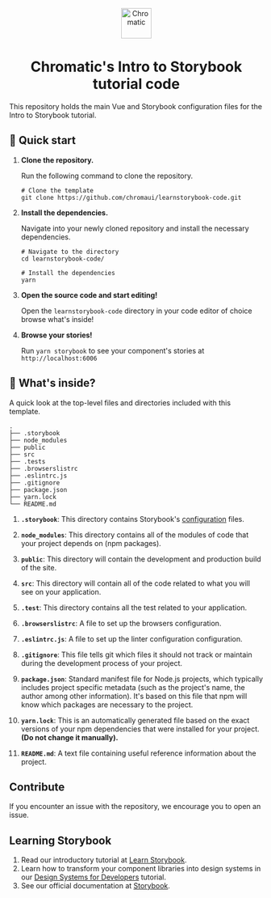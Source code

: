 <p align="center">
  <a href="https://www.chromatic.com/">
    <img alt="Chromatic" src="https://avatars2.githubusercontent.com/u/24584319?s=200&v=4" width="60" />
  </a>
</p>

<h1 align="center">
  Chromatic's Intro to Storybook tutorial code
</h1>

This repository holds the main Vue and Storybook configuration files for the Intro to Storybook tutorial.

## 🚅 Quick start

1.  **Clone the repository.**

    Run the following command to clone the repository.

    ```shell
    # Clone the template
    git clone https://github.com/chromaui/learnstorybook-code.git
    ```

1.  **Install the dependencies.**

    Navigate into your newly cloned repository and install the necessary dependencies.

    ```shell
    # Navigate to the directory
    cd learnstorybook-code/

    # Install the dependencies
    yarn
    ```

1.  **Open the source code and start editing!**

    Open the `learnstorybook-code` directory in your code editor of choice browse what's inside!

1.  **Browse your stories!**

    Run `yarn storybook` to see your component's stories at `http://localhost:6006`

## 🔎 What's inside?

A quick look at the top-level files and directories included with this template.

    .
    ├── .storybook
    ├── node_modules
    ├── public
    ├── src
    ├── .tests
    ├── .browserslistrc
    ├── .eslintrc.js
    ├── .gitignore
    ├── package.json
    ├── yarn.lock
    └── README.md

1.  **`.storybook`**: This directory contains Storybook's [configuration](https://storybook.js.org/docs/react/configure/overview) files.

2.  **`node_modules`**: This directory contains all of the modules of code that your project depends on (npm packages).

3.  **`public`**: This directory will contain the development and production build of the site.

4.  **`src`**: This directory will contain all of the code related to what you will see on your application.

5.  **`.test`**: This directory contains all the test related to your application.

6.  **`.browserslistrc`**: A file to set up the browsers configuration.

7.  **`.eslintrc.js`**: A file to set up the linter configuration configuration.

8.  **`.gitignore`**: This file tells git which files it should not track or maintain during the development process of your project.

9.  **`package.json`**: Standard manifest file for Node.js projects, which typically includes project specific metadata (such as the project's name, the author among other information). It's based on this file that npm will know which packages are necessary to the project.

10. **`yarn.lock`**: This is an automatically generated file based on the exact versions of your npm dependencies that were installed for your project. **(Do not change it manually).**

11. **`README.md`**: A text file containing useful reference information about the project.

## Contribute

If you encounter an issue with the repository, we encourage you to open an issue.

## Learning Storybook

1. Read our introductory tutorial at [Learn Storybook](https://storybook.js.org/tutorials/intro-to-storybook/vue/en/get-started/).
2. Learn how to transform your component libraries into design systems in our [Design Systems for Developers](https://storybook.js.org/tutorials/design-systems-for-developers/) tutorial.
3. See our official documentation at [Storybook](https://storybook.js.org/).

